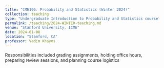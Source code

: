 ```yaml
---
title: "CME106: Probability and Statistics (Winter 2024)"
collection: teaching
type: "Undergraduate Introduction to Probability and Statistics course"
permalink: /teaching/2024-WINTER-teaching.md
venue: "Stanford University, ICME"
date: 2024-01-08
location: "Stanford, CA"
professor: Vadim Khayms
---
```


Responsibilities included grading assignments, holding office hours, preparing review sessions, and planning course logistics

